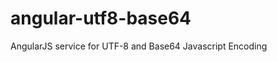 angular-utf8-base64
===================

AngularJS service for UTF-8 and Base64 Javascript Encoding
